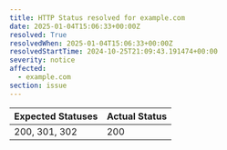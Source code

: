 ```yaml
---
title: HTTP Status resolved for example.com
date: 2025-01-04T15:06:33+00:00Z
resolved: True
resolvedWhen: 2025-01-04T15:06:33+00:00Z
resolvedStartTime: 2024-10-25T21:09:43.191474+00:00
severity: notice
affected:
  - example.com
section: issue
---
```


| Expected Statuses | Actual Status  |
|-------------------|----------------|
| 200, 301, 302 | 200 |

